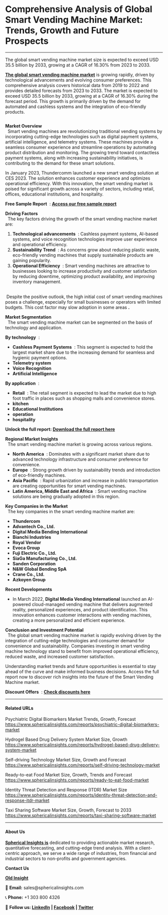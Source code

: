 <h1 class="graf graf--h3">Comprehensive Analysis of Global Smart Vending Machine Market: Trends, Growth and Future Prospects</h1>
<section class="section section--body">
<div class="section-divider"><hr class="section-divider" /></div>
<div class="section-content">
<div class="section-inner sectionLayout--insetColumn">
<p class="graf graf--p">The global smart vending machine market size is expected to exceed USD 35.5 billion by 2033, growing at a CAGR of 16.30% from 2023 to 2033.</p>
<p class="graf graf--p"><a class="markup--anchor markup--p-anchor" href="https://www.sphericalinsights.com/reports/smart-vending-machines-market" target="_blank" rel="noopener" data-href="https://www.sphericalinsights.com/reports/smart-vending-machines-market"><strong class="markup--strong markup--p-strong">The global smart vending machine market</strong></a> is growing rapidly, driven by technological advancements and evolving consumer preferences. This comprehensive analysis covers historical data from 2019 to 2022 and provides detailed forecasts from 2023 to 2033. The market is expected to exceed USD 35.5 billion by 2033, growing at a CAGR of 16.30% during the forecast period. This growth is primarily driven by the demand for automated and cashless systems and the integration of eco-friendly products.</p>
<figure class="graf graf--figure"><img class="graf-image" src="https://cdn-images-1.medium.com/max/1080/1*4ssMaeBHDOpuSQuePM87zA.jpeg" alt="" data-image-id="1*4ssMaeBHDOpuSQuePM87zA.jpeg" data-width="1060" data-height="631" data-is-featured="true" /></figure>
<p class="graf graf--p"><strong class="markup--strong markup--p-strong">Market Overview</strong><br />&nbsp; Smart vending machines are revolutionizing traditional vending systems by incorporating cutting-edge technologies such as digital payment systems, artificial intelligence, and telemetry systems. These machines provide a seamless consumer experience and streamline operations by automating product distribution and monitoring. The growing trend toward contactless payment systems, along with increasing sustainability initiatives, is contributing to the demand for these smart solutions.</p>
<p class="graf graf--p">In January 2023, Thundercomm launched a new smart vending solution at CES 2023. The solution enhances customer experience and optimizes operational efficiency. With this innovation, the smart vending market is poised for significant growth across a variety of sectors, including retail, offices, educational institutions, and hospitality.</p>
<p class="graf graf--p"><strong class="markup--strong markup--p-strong">Free Sample Report</strong> &nbsp;: <a class="markup--anchor markup--p-anchor" href="https://www.sphericalinsights.com/request-sample/7836" target="_blank" rel="noopener" data-href="https://www.sphericalinsights.com/request-sample/7836"><strong class="markup--strong markup--p-strong">Access our free sample report</strong></a></p>
<p class="graf graf--p"><strong class="markup--strong markup--p-strong">Driving Factors</strong><br />&nbsp; The key factors driving the growth of the smart vending machine market are:</p>
<ol class="postList">
<li class="graf graf--li"><strong class="markup--strong markup--li-strong">Technological advancements</strong> &nbsp;: Cashless payment systems, AI-based systems, and voice recognition technologies improve user experience and operational efficiency.</li>
<li class="graf graf--li"><strong class="markup--strong markup--li-strong">Sustainability Trend</strong> &nbsp;: As concerns grow about reducing plastic waste, eco-friendly vending machines that supply sustainable products are gaining popularity.</li>
<li class="graf graf--li"><strong class="markup--strong markup--li-strong">Operational Efficiency</strong> &nbsp;: Smart vending machines are attractive to businesses looking to increase productivity and customer satisfaction by reducing downtime, optimizing product availability, and improving inventory management.</li>
</ol>
<p class="graf graf--p"><br />&nbsp;Despite the positive outlook, the high initial cost of smart vending machines poses a challenge, especially for small businesses or operators with limited budgets. This cost factor may slow adoption in some areas&nbsp;<strong class="markup--strong markup--p-strong">.</strong></p>
<p class="graf graf--p"><strong class="markup--strong markup--p-strong">Market Segmentation</strong><br />&nbsp; The smart vending machine market can be segmented on the basis of technology and application.</p>
<p class="graf graf--p"><strong class="markup--strong markup--p-strong">By technology</strong> &nbsp;:</p>
<ul class="postList">
<li class="graf graf--li"><strong class="markup--strong markup--li-strong">Cashless Payment Systems</strong> &nbsp;: This segment is expected to hold the largest market share due to the increasing demand for seamless and hygienic payment options.</li>
<li class="graf graf--li"><strong class="markup--strong markup--li-strong">Telemetry system</strong></li>
<li class="graf graf--li"><strong class="markup--strong markup--li-strong">Voice Recognition</strong></li>
<li class="graf graf--li"><strong class="markup--strong markup--li-strong">Artificial Intelligence</strong></li>
</ul>
<p class="graf graf--p"><strong class="markup--strong markup--p-strong">By application</strong> &nbsp;:</p>
<ul class="postList">
<li class="graf graf--li"><strong class="markup--strong markup--li-strong">Retail</strong> &nbsp;: The retail segment is expected to lead the market due to high foot traffic in places such as shopping malls and convenience stores.</li>
<li class="graf graf--li"><strong class="markup--strong markup--li-strong">kitchen</strong></li>
<li class="graf graf--li"><strong class="markup--strong markup--li-strong">Educational Institutions</strong></li>
<li class="graf graf--li"><strong class="markup--strong markup--li-strong">operation</strong></li>
<li class="graf graf--li"><strong class="markup--strong markup--li-strong">hospitality</strong></li>
</ul>
<p class="graf graf--p"><strong class="markup--strong markup--p-strong">Unlock the full report: </strong><a class="markup--anchor markup--p-anchor" href="https://www.sphericalinsights.com/reports/smart-vending-machines-market" target="_blank" rel="noopener" data-href="https://www.sphericalinsights.com/reports/smart-vending-machines-market"><strong class="markup--strong markup--p-strong">Download the full report here</strong></a></p>
<p class="graf graf--p"><strong class="markup--strong markup--p-strong">Regional Market Insights</strong><br />&nbsp; The smart vending machine market is growing across various regions.</p>
<ul class="postList">
<li class="graf graf--li"><strong class="markup--strong markup--li-strong">North America</strong> &nbsp;: Dominates with a significant market share due to advanced technology infrastructure and consumer preference for convenience.</li>
<li class="graf graf--li"><strong class="markup--strong markup--li-strong">Europe</strong> &nbsp;: Strong growth driven by sustainability trends and introduction of eco-friendly machines.</li>
<li class="graf graf--li"><strong class="markup--strong markup--li-strong">Asia Pacific</strong> &nbsp;: Rapid urbanization and increase in public transportation are creating opportunities for smart vending machines.</li>
<li class="graf graf--li"><strong class="markup--strong markup--li-strong">Latin America, Middle East and Africa</strong> &nbsp;: Smart vending machine solutions are being gradually adopted in this region.</li>
</ul>
<p class="graf graf--p"><strong class="markup--strong markup--p-strong">Key Companies in the Market</strong><br />&nbsp; The key companies in the smart vending machine market are:</p>
<ul class="postList">
<li class="graf graf--li"><strong class="markup--strong markup--li-strong">Thundercom</strong></li>
<li class="graf graf--li"><strong class="markup--strong markup--li-strong">Advantech Co., Ltd.</strong></li>
<li class="graf graf--li"><strong class="markup--strong markup--li-strong">Digital Media Bending International</strong></li>
<li class="graf graf--li"><strong class="markup--strong markup--li-strong">Bianchi Industries</strong></li>
<li class="graf graf--li"><strong class="markup--strong markup--li-strong">Royal Vendor</strong></li>
<li class="graf graf--li"><strong class="markup--strong markup--li-strong">Evoca Group</strong></li>
<li class="graf graf--li"><strong class="markup--strong markup--li-strong">Fuji Electric Co., Ltd.</strong></li>
<li class="graf graf--li"><strong class="markup--strong markup--li-strong">SiaGa Manufacturing Co., Ltd.</strong></li>
<li class="graf graf--li"><strong class="markup--strong markup--li-strong">Sanden Corporation</strong></li>
<li class="graf graf--li"><strong class="markup--strong markup--li-strong">N&amp;W Global Bending SpA</strong></li>
<li class="graf graf--li"><strong class="markup--strong markup--li-strong">Crane Co., Ltd.</strong></li>
<li class="graf graf--li"><strong class="markup--strong markup--li-strong">Azkoyen Group</strong></li>
</ul>
<p class="graf graf--p"><strong class="markup--strong markup--p-strong">Recent Developments</strong></p>
<ul class="postList">
<li class="graf graf--li">In March 2022, <strong class="markup--strong markup--li-strong">Digital Media Vending International</strong> launched an AI-powered cloud-managed vending machine that delivers augmented reality, personalized experiences, and product identification. This innovation enhances customer interactions with vending machines, creating a more personalized and efficient experience.</li>
</ul>
<p class="graf graf--p"><strong class="markup--strong markup--p-strong">Conclusion and Investment Potential</strong><br />&nbsp; The global smart vending machine market is rapidly evolving driven by the integration of cutting-edge technologies and consumer demand for convenience and sustainability. Companies investing in smart vending machine technology stand to benefit from improved operational efficiency, reduced waste, and increased customer satisfaction.</p>
<p class="graf graf--p">Understanding market trends and future opportunities is essential to stay ahead of the curve and make informed business decisions. Access the full report now to discover rich insights into the future of the Smart Vending Machine market.</p>
<p class="graf graf--p"><strong class="markup--strong markup--p-strong">Discount Offers</strong> &nbsp;: <a class="markup--anchor markup--p-anchor" href="https://www.sphericalinsights.com/request-discount/7836" target="_blank" rel="noopener" data-href="https://www.sphericalinsights.com/request-discount/7836"><strong class="markup--strong markup--p-strong">Check discounts here</strong></a></p>
</div>
</div>
</section>
<section class="section section--body">
<div class="section-divider"><hr class="section-divider" /></div>
<div class="section-content">
<div class="section-inner sectionLayout--insetColumn">
<h4 class="graf graf--h4">Related URLs</h4>
<p class="graf graf--p">Psychiatric Digital Biomarkers Market Trends, Growth, Forecast &nbsp;<br /><a class="markup--anchor markup--p-anchor" href="https://www.sphericalinsights.com/reports/psychiatric-digital-biomarkers-market" target="_blank" rel="noopener" data-href="https://www.sphericalinsights.com/reports/psychiatric-digital-biomarkers-market">https://www.sphericalinsights.com/reports/psychiatric-digital-biomarkers-market</a></p>
<p class="graf graf--p">Hydrogel Based Drug Delivery System Market Size, Growth &nbsp;<br /><a class="markup--anchor markup--p-anchor" href="https://www.sphericalinsights.com/reports/hydrogel-based-drug-delivery-system-market" target="_blank" rel="noopener" data-href="https://www.sphericalinsights.com/reports/hydrogel-based-drug-delivery-system-market">https://www.sphericalinsights.com/reports/hydrogel-based-drug-delivery-system-market</a></p>
<p class="graf graf--p">Self-driving Technology Market Size, Growth and Forecast &nbsp;<br /><a class="markup--anchor markup--p-anchor" href="https://www.sphericalinsights.com/reports/self-driving-technology-market" target="_blank" rel="noopener" data-href="https://www.sphericalinsights.com/reports/self-driving-technology-market">https://www.sphericalinsights.com/reports/self-driving-technology-market</a></p>
<p class="graf graf--p">Ready-to-eat Food Market Size, Growth, Trends and Forecast &nbsp;<br /><a class="markup--anchor markup--p-anchor" href="https://www.sphericalinsights.com/reports/ready-to-eat-food-market" target="_blank" rel="noopener" data-href="https://www.sphericalinsights.com/reports/ready-to-eat-food-market">https://www.sphericalinsights.com/reports/ready-to-eat-food-market</a></p>
<p class="graf graf--p">Identity Threat Detection and Response (ITDR) Market Size &nbsp;<br /><a class="markup--anchor markup--p-anchor" href="https://www.sphericalinsights.com/reports/identity-threat-detection-and-response-itdr-market" target="_blank" rel="noopener" data-href="https://www.sphericalinsights.com/reports/identity-threat-detection-and-response-itdr-market">https://www.sphericalinsights.com/reports/identity-threat-detection-and-response-itdr-market</a></p>
<p class="graf graf--p">Taxi Sharing Software Market Size, Growth, Forecast to 2033 &nbsp;<br /><a class="markup--anchor markup--p-anchor" href="https://www.sphericalinsights.com/reports/taxi-sharing-software-market" target="_blank" rel="noopener" data-href="https://www.sphericalinsights.com/reports/taxi-sharing-software-market">https://www.sphericalinsights.com/reports/taxi-sharing-software-market</a></p>
</div>
</div>
</section>
<section class="section section--body">
<div class="section-divider"><hr class="section-divider" /></div>
<div class="section-content">
<div class="section-inner sectionLayout--insetColumn">
<h4 class="graf graf--h4">About Us</h4>
<p class="graf graf--p"><a class="markup--anchor markup--p-anchor" href="https://www.sphericalinsights.com/" target="_blank" rel="noopener" data-href="https://www.sphericalinsights.com/"><strong class="markup--strong markup--p-strong">Spherical Insights is</strong></a> dedicated to providing actionable market research, quantitative forecasting, and cutting-edge trend analysis. With a client-centric approach, we serve a wide range of industries, from financial and industrial sectors to non-profits and government agencies.</p>
<p class="graf graf--p"><strong class="markup--strong markup--p-strong">Contact Us</strong></p>
<p class="graf graf--p"><a class="markup--anchor markup--p-anchor" href="https://www.sphericalinsights.com/" target="_blank" rel="noopener" data-href="https://www.sphericalinsights.com/"><strong class="markup--strong markup--p-strong">Old Insight</strong></a></p>
<p class="graf graf--p">📩 <strong class="markup--strong markup--p-strong">Email:</strong> sales@sphericalinsights.com</p>
<p class="graf graf--p">📞 <strong class="markup--strong markup--p-strong">Phone:</strong> +1 303 800 4326</p>
<p class="graf graf--p">🔗 <strong class="markup--strong markup--p-strong">Follow us: </strong> <a class="markup--anchor markup--p-anchor" href="https://www.linkedin.com/company/spherical-insight/" target="_blank" rel="noopener" data-href="https://www.linkedin.com/company/spherical-insight/"><strong class="markup--strong markup--p-strong">LinkedIn</strong></a><strong class="markup--strong markup--p-strong"> | </strong><a class="markup--anchor markup--p-anchor" href="https://www.facebook.com/sphericalinsights22" target="_blank" rel="noopener" data-href="https://www.facebook.com/sphericalinsights22"><strong class="markup--strong markup--p-strong">Facebook</strong></a><strong class="markup--strong markup--p-strong"> | </strong><a class="markup--anchor markup--p-anchor" href="https://twitter.com/SInsights_US" target="_blank" rel="noopener" data-href="https://twitter.com/SInsights_US"><strong class="markup--strong markup--p-strong">Twitter</strong></a></p>
</div>
</div>
</section>
